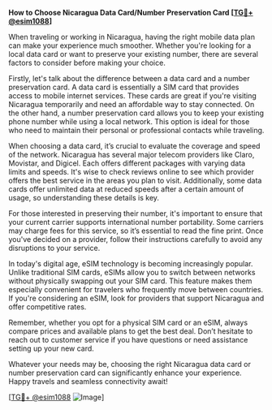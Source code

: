 **How to Choose Nicaragua Data Card/Number Preservation Card [[TG💪+ @esim1088](https://t.me/s/esim1088)]**

When traveling or working in Nicaragua, having the right mobile data plan can make your experience much smoother. Whether you're looking for a local data card or want to preserve your existing number, there are several factors to consider before making your choice.

Firstly, let's talk about the difference between a data card and a number preservation card. A data card is essentially a SIM card that provides access to mobile internet services. These cards are great if you're visiting Nicaragua temporarily and need an affordable way to stay connected. On the other hand, a number preservation card allows you to keep your existing phone number while using a local network. This option is ideal for those who need to maintain their personal or professional contacts while traveling.

When choosing a data card, it’s crucial to evaluate the coverage and speed of the network. Nicaragua has several major telecom providers like Claro, Movistar, and Digicel. Each offers different packages with varying data limits and speeds. It's wise to check reviews online to see which provider offers the best service in the areas you plan to visit. Additionally, some data cards offer unlimited data at reduced speeds after a certain amount of usage, so understanding these details is key.

For those interested in preserving their number, it's important to ensure that your current carrier supports international number portability. Some carriers may charge fees for this service, so it’s essential to read the fine print. Once you've decided on a provider, follow their instructions carefully to avoid any disruptions to your service.

In today's digital age, eSIM technology is becoming increasingly popular. Unlike traditional SIM cards, eSIMs allow you to switch between networks without physically swapping out your SIM card. This feature makes them especially convenient for travelers who frequently move between countries. If you're considering an eSIM, look for providers that support Nicaragua and offer competitive rates.

Remember, whether you opt for a physical SIM card or an eSIM, always compare prices and available plans to get the best deal. Don’t hesitate to reach out to customer service if you have questions or need assistance setting up your new card.

Whatever your needs may be, choosing the right Nicaragua data card or number preservation card can significantly enhance your experience. Happy travels and seamless connectivity await!

[[TG💪+ @esim1088](https://t.me/s/esim1088) ![Image](https://i.postimg.cc/Y0z9fWf4/image.png)]